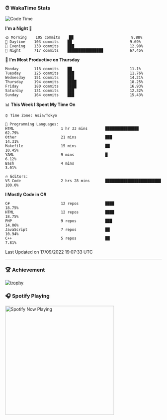 ### ⏰ WakaTime Stats


<!--START_SECTION:waka-->
![Code Time](http://img.shields.io/badge/Code%20Time-494%20hrs%2034%20mins-blue)

**I'm a Night 🦉** 

```text
🌞 Morning    105 commits    ██                          9.88% 
🌆 Daytime    103 commits    ██                          9.69% 
🌃 Evening    138 commits    ███                         12.98% 
🌙 Night      717 commits    ████████████████            67.45%

```
📅 **I'm Most Productive on Thursday** 

```text
Monday       118 commits    ██                          11.1% 
Tuesday      125 commits    ███                         11.76% 
Wednesday    151 commits    ███                         14.21% 
Thursday     194 commits    ████                        18.25% 
Friday       180 commits    ████                        16.93% 
Saturday     131 commits    ███                         12.32% 
Sunday       164 commits    ███                         15.43%

```


📊 **This Week I Spent My Time On** 

```text
⌚︎ Time Zone: Asia/Tokyo

💬 Programming Languages: 
HTML                     1 hr 33 mins        ███████████████             62.79% 
Other                    21 mins             ███                         14.31% 
Makefile                 15 mins             ██                          10.45% 
YAML                     9 mins              █                           6.12% 
Bash                     4 mins                                          3.01%

🔥 Editors: 
VS Code                  2 hrs 28 mins       █████████████████████████   100.0%

```

**I Mostly Code in C#** 

```text
C#                       12 repos            ████                        18.75% 
HTML                     12 repos            ████                        18.75% 
PHP                      9 repos             ███                         14.06% 
JavaScript               7 repos             ██                          10.94% 
C++                      5 repos             ██                          7.81%

```



 Last Updated on 17/09/2022 19:07:33 UTC
<!--END_SECTION:waka-->

---

### 🏆 Achievement

[![trophy](https://github-profile-trophy.vercel.app/?username=Slime-hatena&theme=flat&no-bg=true&no-frame=true&column=8)](https://github.com/ryo-ma/github-profile-trophy)

### 🎧 Spotify Playing

[<img src="https://spotify-now-playing-slime-hatena.vercel.app/api/spotify-playing" alt="Spotify Now Playing" width="350" />](https://open.spotify.com/user/slime_hatena)

<!--
**Slime-hatena/Slime-hatena** is a ✨ _special_ ✨ repository because its `README.md` (this file) appears on your GitHub profile.

Here are some ideas to get you started:

- 🔭 I’m currently working on ...
- 🌱 I’m currently learning ...
- 👯 I’m looking to collaborate on ...
- 🤔 I’m looking for help with ...
- 💬 Ask me about ...
- 📫 How to reach me: ...
- 😄 Pronouns: ...
- ⚡ Fun fact: ...
-->

